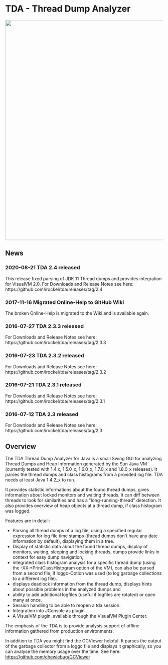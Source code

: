 <h1>TDA - Thread Dump Analyzer</h1>

<img src="https://raw.githubusercontent.com/irockel/tda/master/tda-main-screen.png" width="700"/>

<h2>News</h2>
<h3>2020-08-21 TDA 2.4 released</h3>
This release fixed parsing of JDK 11 Thread dumps and provides integration for VisualVM 2.0.
For Downloads and Release Notes see here: https://github.com/irockel/tda/releases/tag/2.4

<h3>2017-11-16 Migrated Online-Help to GitHub Wiki</h3>
The broken Online-Help is migrated to the Wiki and is available again.

<h3>2016-07-27 TDA 2.3.3 released</h3>
For Downloads and Release Notes see here: https://github.com/irockel/tda/releases/tag/2.3.3

<h3>2016-07-23 TDA 2.3.2 released</h3>
For Downloads and Release Notes see here: https://github.com/irockel/tda/releases/tag/2.3.2

<h3>2016-07-21 TDA 2.3.1 released</h3>
For Downloads and Release Notes see here: https://github.com/irockel/tda/releases/tag/2.3.1

<h3>2016-07-12 TDA 2.3 released</h3>
For Downloads and Release Notes see here: https://github.com/irockel/tda/releases/tag/2.3

<h2>Overview</h2>

The TDA Thread Dump Analyzer for Java is a small Swing GUI for analyzing Thread Dumps and Heap Information generated by the Sun Java VM (currently tested with 1.4.x, 1.5.0_x, 1.6.0_x, 1.7.0_x and 1.8.0_x releases). It parses the thread dumps and class histograms from a provided log file. TDA needs at least Java 1.4.2_x to run.

It provides statistic informations about the found thread dumps, gives information about locked monitors and waiting threads. It can diff between threads to look for similarities and has a "long-running-thread" detection. It also provides overview of heap objects at a thread dump, if class histogram was logged.

Features are in detail:

<ul>
<li>Parsing all thread dumps of a log file, using a specified regular expression for log file time stamps (thread dumps don't have any date information by default), displaying them in a tree.
<li>Display of statistic data about the found thread dumps, display of monitors, waiting, sleeping and locking threads, dumps provide links in context for easy dump navigation,
<li>integrated class histogram analysis for a specific thread dump (using the -XX:+PrintClassHistogram option of the VM), can also be parsed from a second file, if loggc-Option was used (to log garbage collections to a different log file).
<li>displays deadlock information from the thread dump, displays hints about possible problems in the analyzed dumps and
<li>ability to add additional logfiles (useful if logfiles are rotated) or open many at once.
<li>Session handling to be able to reopen a tda session.
<li>Integration into JConsole as plugin.
<li>A VisualVM plugin, available through the VisualVM Plugin Center.
</ul>

The emphasis of the TDA is to provide analysis support of offline information gathered from production environments.

In addition to TDA you might find the GCViewer helpful. It parses the output of the garbage collector from a loggc file and displays it graphically, so you can analyse the memory usage over the time. See here: https://github.com/chewiebug/GCViewer

